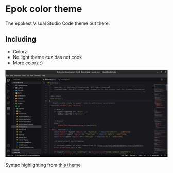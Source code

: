 # Epok color theme

The epokest Visual Studio Code theme out there.

## Including
* Colorz
* No light theme cuz das not cook
* More colorz :)

![Theme screenshot](https://raw.githubusercontent.com/hellory4n/epok-vscode-color-theme/main/screenshot.png "As you can see this theme is truly epok")

Syntax highlighting from [this theme](https://github.com/emily-curry/base16-tomorrow-dark-vscode)
